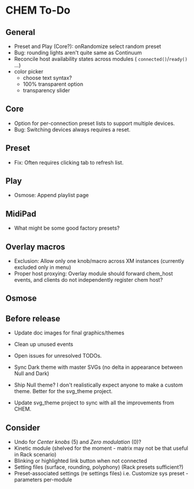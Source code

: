 # CHEM To-Do

## General

- Preset and Play (Core?): onRandomize select random preset
- Bug: rounding lights aren't quite same as Continuum
- Reconcile host availability states across modules ( `connected()`/`ready()` ...)
- color picker
  - choose text syntax?
  - 100% transparent option
  - transparency slider

## Core

- Option for per-connection preset lists to support multiple devices.
- Bug: Switching devices always requires a reset.

## Preset

- Fix: Often requires clicking tab to refresh list.

## Play

- Osmose: Append playlist page

## MidiPad

- What might be some good factory presets?

## Overlay macros

- Exclusion: Allow only one knob/macro across XM instances (currently excluded only in menu)
- Proper host proxying: Overlay module should forward chem_host events, and clients do not independently register chem host?

## Osmose

## Before release

- Update doc images for final graphics/themes

- Clean up unused events

- Open issues for unresolved TODOs.

- Sync Dark theme with master SVGs (no delta in appearance between Null and Dark)

- Ship Null theme? I don't realistically expect anyone to make a custom theme.
  Better for the svg_theme project.

- Update svg_theme project to sync with all the improvements from CHEM.

## Consider

- Undo for _Center knobs_ (5) and _Zero modulation_ (0)?
- Kinetic module (shelved for the moment - matrix may not be that useful in Rack scenario)
- Blinking or highlighted link button when not connected
- Setting files (surface, rounding, polyphony) (Rack presets sufficient?)
- Preset-associated settings (re settings files) i.e. Customize sys preset - parameters per-module
